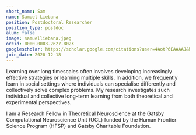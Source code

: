 ```yaml
---
short_name: Sam
name: Samuel Liebana
position: Postdoctoral Researcher
position_type: postdoc
alum: false
image: samuelliebana.jpeg
orcid: 0000-0003-2627-802X
googlescholar: https://scholar.google.com/citations?user=4AotP6EAAAAJ&hl=en
join_date: 2020-12-18
---
```


Learning over long timescales often involves developing increasingly effective strategies or learning multiple skills. In addition, we frequently learn in social settings where individuals can specialise differently and collectively solve complex problems. My research investigates such individual and collective long-term learning from both theoretical and experimental perspectives.

I am a Research Fellow in Theoretical Neuroscience at the Gatsby Computational Neuroscience Unit (UCL) funded by the Human Frontier Science Program (HFSP) and Gatsby Charitable Foundation.
